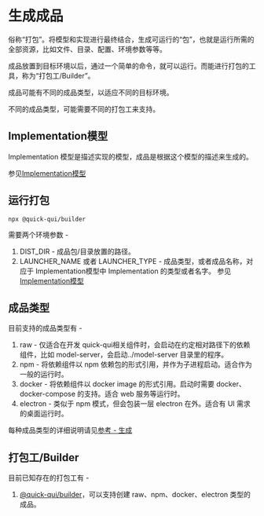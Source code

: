 # 生成成品

俗称“打包”。将模型和实现进行最终结合，生成可运行的“包”，也就是运行所需的全部资源，比如文件、目录、配置、环境参数等等。

成品放置到目标环境以后，通过一个简单的命令，就可以运行。而能进行打包的工具，称为“打包工/Builder”。

成品可能有不同的成品类型，以适应不同的目标环境。

不同的成品类型，可能需要不同的打包工来支持。

## Implementation模型

Implementation 模型是描述实现的模型，成品是根据这个模型的描述来生成的。

参见[Implementation模型](/ref/model.md#Implementation)

## 运行打包

`npx @quick-qui/builder`

需要两个环境参数 - 
1. DIST_DIR - 成品包/目录放置的路径。
2. LAUNCHER_NAME 或者 LAUNCHER_TYPE - 成品类型，或者成品名称，对应于 Implementation模型中 Implementation 的类型或者名字。 参见[Implementation模型](/ref/model.md#Implementation)

## 成品类型

目前支持的成品类型有 -

1. raw - 仅适合在开发 quick-qui相关组件时，会启动在约定相对路径下的依赖组件，比如 model-server，会启动../model-server 目录里的程序。
2. npm - 将依赖组件以 npm 依赖包的形式引用，并作为子进程启动。适合作为一般的运行时。
3. docker - 将依赖组件以 docker image 的形式引用。启动时需要 docker、docker-compose 的支持。适合 web 服务等运行时。
4. electron - 类似于 npm 模式，但会包装一层 electron 在外。适合有 UI 需求的桌面运行时。

每种成品类型的详细说明请见[参考 - 生成](/ref/build.md)

## 打包工/Builder

目前已知存在的打包工有 - 

1. [@quick-qui/builder](https://github.com/quickqui/builder)，可以支持创建 raw、npm、docker、electron 类型的成品。